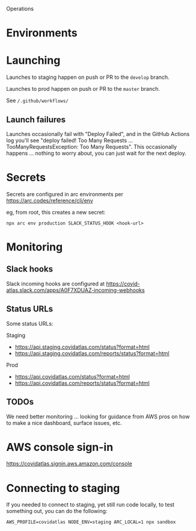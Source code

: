 Operations

# Environments


# Launching

Launches to staging happen on push or PR to the `develop` branch.

Launches to prod happen on push or PR to the `master` branch.

See `/.github/workflows/`

## Launch failures

Launches occasionally fail with "Deploy Failed", and in the GitHub Actions log you'll see "deploy failed! Too Many Requests ... TooManyRequestsException: Too Many Requests".  This occasionally happens ... nothing to worry about, you can just wait for the next deploy.

# Secrets

Secrets are configured in arc environments per https://arc.codes/reference/cli/env

eg, from root, this creates a new secret:

```
npx arc env production SLACK_STATUS_HOOK <hook-url>
```

# Monitoring

## Slack hooks

Slack incoming hooks are configured at https://covid-atlas.slack.com/apps/A0F7XDUAZ-incoming-webhooks

## Status URLs

Some status URLs:

Staging

* https://api.staging.covidatlas.com/status?format=html
* https://api.staging.covidatlas.com/reports/status?format=html

Prod

* https://api.covidatlas.com/status?format=html
* https://api.covidatlas.com/reports/status?format=html

## TODOs

We need better monitoring ... looking for guidance from AWS pros on how to make a nice dashboard, surface issues, etc.

# AWS console sign-in

https://covidatlas.signin.aws.amazon.com/console

# Connecting to staging

If you needed to connect to staging, yet still run code locally, to test something out, you can do the following:

```
AWS_PROFILE=covidatlas NODE_ENV=staging ARC_LOCAL=1 npx sandbox
```